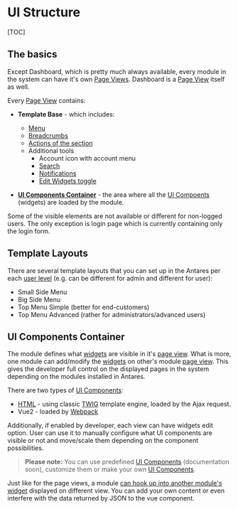 # UI Structure 

[TOC]

## The basics

Except Dashboard, which is pretty much always available, every module in the system can have it's own [Page Views](../modules_development/views_and_ui_components.md). Dashboard is a [Page View](../modules_development/views_and_ui_components.md) itself as well.
  
Every [Page View](../modules_development/views_and_ui_components.md) contains:

* **Template Base** - which includes:
  * [Menu](../antares_concepts/views.md#menus)  
  * [Breadcrumbs](../services/breadcrumbs.md)
  * [Actions of the section](../antares_concepts/views.md#breadcrumbs-menu)
  * Additional tools
    * Account icon with account menu
    * [Search](../modules/search.md)
    * [Notifications](../core_modules/notifications.md)
    * [Edit Widgets toggle](../services/widget.md#placing-the-widget-on-a-website)
        
* **[UI Components Container](../modules_development/views_and_ui_components.md)** - the area where all the [UI Compoents](../modules_development/views_and_ui_components.md#how-to-create-ui-component) (widgets) are loaded by the module.  

Some of the visible elements are not available or different for non-logged users. The only exception is login page which is currently containing only the login form.

## Template Layouts 

There are several template layouts that you can set up in the Antares per each [user level](../core_modules/control.md) (e.g. can be different for admin and different for user):

* Small Side Menu
* Big Side Menu
* Top Menu Simple (better for end-customers)
* Top Menu Advanced (rather for administrators/advanced users)

## UI Components Container

The module defines what [widgets](../services/widget.md) are visible in it's [page view](../modules_development/views_and_ui_components.md). What is more, one module can add/modify the [widgets](../services/widget.md) on other's module [page view](../modules_development/views_and_ui_components.md). This gives the developer full control on the displayed pages in the system depending on the modules installed in Antares.

There are two types of [UI Components](../modules_development/views_and_ui_components.md):

* [HTML](../modules_development/views_and_ui_components.md#how-to-create-ui-component) - using classic [TWIG](https://twig.sensiolabs.org/doc/2.x/) template engine, loaded by the Ajax request.
* Vue2 - loaded by [Webpack](../services/webpack.md)

Additionally, if enabled by developer, each view can have widgets edit option. User can use it to manually configure what UI components are visible or not and move/scale them depending on the component possibilities.

> **Please note:** You can use predefined [UI Components](../modules_development/views_and_ui_components.md) (documentation soon), customize them or make your own [UI Components](../modules_development/views_and_ui_components.md).

Just like for the page views, a module [can hook up into another module's widget](../modules_development/views_and_ui_components.md#how-to-include-view-to-others) displayed on different view. You can add your own content or even interfere with the data returned by JSON to the vue component.